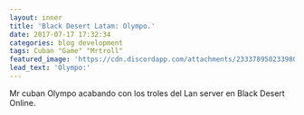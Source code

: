 ```yaml
---
layout: inner
title: 'Black Desert Latam: Olympo.'
date: 2017-07-17 17:32:34
categories: blog development
tags: Cuban "Game" "Mrtroll"
featured_image: 'https://cdn.discordapp.com/attachments/233378950233980928/336619996098592768/2017-07-17_121166285.JPG'
lead_text: 'Olympo:'
---
```

Mr cuban Olympo acabando con los troles del Lan server en Black Desert Online.
